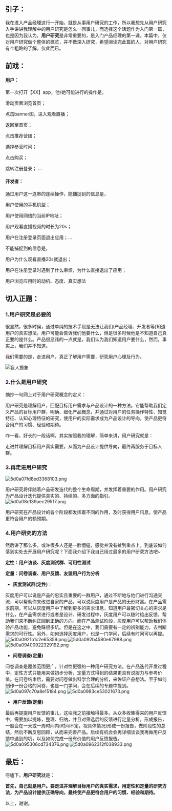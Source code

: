 ## 引子：
我在进入产品经理这行一开始，就是从事用户研究的工作，所以我想先从用户研究入手讲讲我理解中的用户研究是怎么一回事儿，而选择这个话题作为入门第一篇，也是因为我认为，**用户研究**是非常重要的，是入门产品经理的第一课。本篇中，仅对用户研究做个整体的概览，并不做深入研究，希望阅读完此篇的人，对用户研究有个粗略的了解。仅此而已。

## 前戏：
#### 用户：
第一次打开【XX】app，他/她可能进行的操作是，

滑动页面浏览首页；

点击banner图，进入观看直播；

返回至首页；

点击推荐营团；

选择参营时间；

点击购买；

跳转注册登录；
…

#### 开发者：
通过用户这一连串的连续操作，能捕捉到的信息是，

用户使用的手机机型；

用户使用网络的当前IP地址；

用户观看直播视频的时长为20s；

用户在注册登录页面退出应用；…

不能捕捉到的信息是，

用户为什么观看直播20s就退出；

用户在注册登录时遇到了什么麻烦，为什么直接退出了应用；

用户浏览应用时的动机、态度、真实想法



## 切入正题：
### 1.用户研究是必要的
很显然，很多时候，通过单纯的技术手段是无法让我们(产品经理、开发者等)知道用户的真实想法。用户可能会告诉我们他要什么，但是很多时候他是不知道自己真正要的是什么。产品很忌讳的一点就是，我们认为我们知道用户要什么，然而，事实上，我们并不知道。

我们需要的是，走进用户，真正了解用户需要，研究用户心理及行为。

![盲人摸象](https://i.loli.net/2019/06/19/5d0a06cb4b30f53665.png)

### 2.什么是用户研究
摘抄一句网上对于用户研究概念的定义：

用户研究是理解用户，匹配目标用户需求与产品设计的一种方法。它能帮助我们定义产品的目标用户群，明确、细化产品概念，并通过对用户的任务操作特性、知觉特征、认知心理特征的研究，使用户的实际需求成为产品设计的导向，使产品更符合用户的习惯、经验和期待。

咋一看，好长的一段话啊，其实按照我的理解，简单来讲，用户研究就是：

走进并理解目标用户真实需要，从而为产品设计提供导向，最终再服务于目标人群。

### 3.再走进用户研究
![5d0a07fd8ed3368103.png](https://i.loli.net/2019/06/19/5d0a07fd8ed3368103.png)

用户研究将伴随着产品研发迭代的整个生命周期，并发挥着重要的作用。用户研究为产品设计迭代提供真实的、持续的、多方面的指引。
![5d0a08c139aec29517.png](https://i.loli.net/2019/06/19/5d0a08c139aec29517.png)

用户研究在产品设计的各个阶段都发挥着不同的作用，及时获得用户讯息，使产品更符合用户的额预期。
### 4.用户研究的方法

然后讲了那么多，或许很多人还是一脸懵逼，感觉并没有扯到重点上，到底该如何落到实处去开展用户研究呢？下面我介绍下我自己用过最多的用户研究方法吧~

**定性：用户访谈、灰度测试群、可用性测试**

**定量：问卷调查、用户反馈、友盟用户行为分析**

* **灰度测试群(定性)**：

灰度用户可以说是产品的忠实且重要的一群用户，通过不断地与他们进行沟通交流，可以帮助你来改进自家的产品，可以说灰度用户是产品的无形财富。在产品需求前期，可以从灰度用户中了解到更多的需求讯息，知道用户最密切关心的需求是什么，在产品需求进行或者是设计、研发过程中，灰度用户可以随时给出反馈，帮助我们来不断纠正回到正确的方向。而在产品测试阶段，灰度用户可以帮助我们体验产品功能，避免踩很多坑。但是在这之中，我们需要有一定的辨别能力，去判断需求的可行性。另外，如何选择灰度用户，也是一门学问，后续有时间可以再提。
![5d0a0921b1c2e65359.png](https://i.loli.net/2019/06/19/5d0a0921b1c2e65359.png)
![5d0a092b4580e67988.png](https://i.loli.net/2019/06/19/5d0a092b4580e67988.png)
![5d0a09400922329192.png](https://i.loli.net/2019/06/19/5d0a09400922329192.png)

* **问卷调查(定量)**

问卷调查是覆盖范围更广，针对性更强的一种用户研究方法。在产品迭代开发过程中，定性方式只能用来做初步分析，定量方式得到的结果更具有说服力与参考价值。在问卷结束后，需要对问卷做出科学合理的分析，来佐证产品想法。至于如何制作一份合格的问卷，也是一门学问，会在后续的专题中提到。
![5d0a097c70a8e15184.png](https://i.loli.net/2019/06/19/5d0a097c70a8e15184.png)
![5d0a0983ce53021673.png](https://i.loli.net/2019/06/19/5d0a0983ce53021673.png)

* **用户反馈(定量)**

最后再提提用户反馈的事儿，这块我之前接触得最多。从众多收集得来的用户反馈中，需要加以提炼，整理、归纳，并且对筛选后的反馈进行定量分析，形成报告，一般会在一天或一周时间内(时间不定，视具体情况)形成一份报告，做阶段性的总结，然后不断反思回顾，从而来完善产品。后续有机会会再详细谈谈我再做用户反馈中遇到的坑，以及如何完成一份有价值的用户反馈报告。
![5d0a095306cd734376.png](https://i.loli.net/2019/06/19/5d0a095306cd734376.png)
![5d0a0962312f038933.png](https://i.loli.net/2019/06/19/5d0a0962312f038933.png)

## 最后：

唠嗑下，**用户研究**就是：

**首先，自己就是用户。要走进并理解目标用户的真实需求，用定性和定量的研究方法，为产品设计提供正确导向，最终使产品更符合用户的习惯、经验和期待。**



以上，谢谢。



